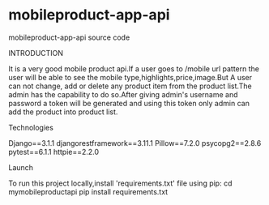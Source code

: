 # mobileproduct-app-api
mobileproduct-app-api source code

INTRODUCTION

It is a very good mobile product  api.If a user goes to /mobile url pattern the user will be able to see the mobile type,highlights,price,image.But A user can not change,
add or delete any product item from the product list.The admin has the capability to do so.After giving admin's username and password a token will be generated and using this token only 
admin can add the product into product list.

Technologies

Django==3.1.1
djangorestframework==3.11.1
Pillow==7.2.0
psycopg2==2.8.6
pytest==6.1.1
httpie==2.2.0

Launch

To run this project locally,install 'requirements.txt' file using pip:
cd mymobileproductapi
pip install requirements.txt

